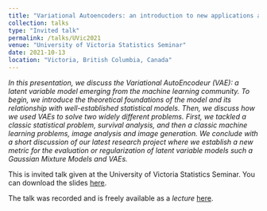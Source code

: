 ```yaml
---
title: "Variational Autoencoders: an introduction to new applications and a new regularization approach."
collection: talks
type: "Invited talk"
permalink: /talks/UVic2021
venue: "University of Victoria Statistics Seminar"
date: 2021-10-13
location: "Victoria, British Columbia, Canada"
---
```


*In this presentation, we discuss the Variational AutoEncodeur (VAE): a latent variable model emerging from the machine learning community. To begin, we introduce the theoretical foundations of the model and its relationship with well-established statistical models. Then, we discuss how we used VAEs to solve two widely different problems. First, we tackled a classic statistical problem, survival analysis, and then a classic machine learning problems, image analysis and image generation. We conclude with a short discussion of our latest research project where we establish a new metric for the evaluation or regularization of latent variable models such a Gaussian Mixture Models and VAEs.*


This is invited talk given at the University of Victoria Statistics Seminar. You can download the slides [here](http://cedricbeaulac.github.io/files/Presentation_VAE_Website.pdf).

The talk was recorded and is freely available as a *lecture* [here](https://www.mathtube.org/lecture/video/variational-autoencoders-introduction-new-applications-and-new-regularization-approach).
